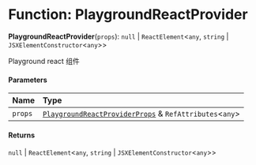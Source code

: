 # Function: PlaygroundReactProvider

**PlaygroundReactProvider**(`props`): `null` | `ReactElement`<`any`, `string` | `JSXElementConstructor`<`any`>>

Playground react 组件

#### Parameters

| Name | Type |
| :------ | :------ |
| `props` | [`PlaygroundReactProviderProps`](/auto-docs/fixed-layout-editor/interfaces/PlaygroundReactProviderProps.md) & `RefAttributes`<`any`> |

#### Returns

`null` | `ReactElement`<`any`, `string` | `JSXElementConstructor`<`any`>>
